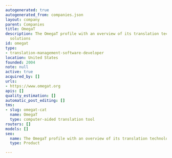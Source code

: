 ```yaml
---
autogenerated: true
autogenerated_from: companies.json
layout: company
parent: Companies
title: OmegaT
description: The OmegaT profile with an overview of its translation technologies and
  solutions
id: omegat
type:
- translation-management-software-developer
location: United States
founded: 2004
note: null
active: true
acquired_by: []
urls:
- https://www.omegat.org
apis: []
quality_estimation: []
automatic_post_editing: []
tms:
- slug: omegat-cat
  name: OmegaT
  type: computer-aided translation tool
routers: []
models: []
seo:
  name: The OmegaT profile with an overview of its translation technologies and solutions
  type: Product

---
```


